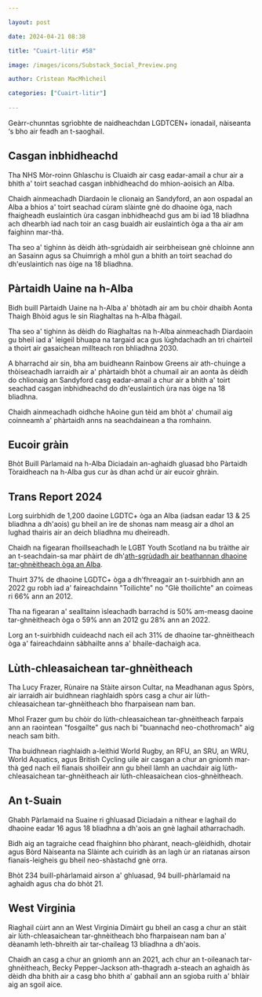 ```yaml
---

layout: post

date: 2024-04-21 08:38

title: "Cuairt-litir #58"

image: /images/icons/Substack_Social_Preview.png

author: Crìstean MacMhìcheil

categories: ["Cuairt-litir"]
  
---
```


Geàrr-chunntas sgrìobhte de naidheachdan LGDTCEN+ ionadail, nàiseanta ‘s bho air feadh an t-saoghail.

## Casgan inbhidheachd

Tha NHS Mòr-roinn Ghlaschu is Cluaidh air casg eadar-amail a chur air a bhith a' toirt seachad casgan inbhidheachd do mhion-aoisich an Alba.

Chaidh ainmeachadh Diardaoin le clionaig an Sandyford, an aon ospadal an Alba a bhios a' toirt seachad cùram slàinte gnè do dhaoine òga, nach fhaigheadh euslaintich ùra casgan inbhidheachd gus am bi iad 18 bliadhna ach dhearbh iad nach toir an casg buaidh air euslaintich òga a tha air am faighinn mar-thà.

Tha seo a' tighinn às dèidh àth-sgrùdaidh air seirbheisean gnè chloinne ann an Sasainn agus sa Chuimrigh a mhòl gun a bhith an toirt seachad do dh'euslaintich nas òige na 18 bliadhna.

## Pàrtaidh Uaine na h-Alba

Bidh buill Pàrtaidh Uaine na h-Alba a' bhòtadh air am bu chòir dhaibh Aonta Thaigh Bhòid agus le sin Riaghaltas na h-Alba fhàgail.

Tha seo a' tighinn às dèidh do Riaghaltas na h-Alba ainmeachadh Diardaoin gu bheil iad a' leigeil bhuapa na targaid aca gus lùghdachadh an trì chairteil a thoirt air gasaichean millteach ron bhliadhna 2030.

A bharrachd air sin, bha am buidheann Rainbow Greens air ath-chuinge a thòiseachadh iarraidh air a' phàrtaidh bhòt a chumail air an aonta às dèidh do chlionaig an Sandyford casg eadar-amail a chur air a bhith a' toirt seachad casgan inbhidheachd do dh'euslaintich ùra nas òige na 18 bliadhna.

Chaidh ainmeachadh oidhche hAoine gun tèid am bhòt a' chumail aig coinneamh a' phàrtaidh anns na seachdainean a tha romhainn.

## Eucoir gràin

Bhòt Buill Pàrlamaid na h-Alba Diciadain an-aghaidh gluasad bho Pàrtaidh Tòraidheach na h-Alba gus cur às dhan achd ùr air eucoir ghràin.

## Trans Report 2024

Lorg suirbhidh de 1,200 daoine LGDTC+ òga an Alba (iadsan eadar 13 & 25 bliadhna a dh'aois) gu bheil an ìre de shonas nam measg air a dhol an lughad thairis air an deich bliadhna mu dheireadh.

Chaidh na figearan fhoillseachadh le LGBT Youth Scotland na bu tràithe air an t-seachdain-sa mar phàirt de dh'[ath-sgrùdadh air beathannan dhaoine tar-ghnèitheach òga an Alba](https://lgbtyouth.org.uk/wp-content/uploads/2024/04/Trans-Report-2024-digital-final-V2.pdf).

Thuirt 37% de dhaoine LGDTC+ òga a dh'fhreagair an t-suirbhidh ann an 2022 gu robh iad a' faireachdainn "Toilichte" no "Glè thoilichte" an coimeas ri 66% ann an 2012.

Tha na figearan a' sealltainn ìsleachadh barrachd is 50% am-measg daoine tar-ghnèitheach òga o 59% ann an 2012 gu 28% ann an 2022.

Lorg an t-suirbhidh cuideachd nach eil ach 31% de dhaoine tar-ghnèitheach òga a' faireachdainn sàbhailte anns a' bhaile-dachaigh aca.

## Lùth-chleasaichean tar-ghnèitheach

Tha Lucy Frazer, Rùnaire na Stàite airson Cultar, na Meadhanan agus Spòrs, air iarraidh air buidhnean riaghlaidh spòrs casg a chur air lùth-chleasaichean tar-ghnèitheach bho fharpaisean nam ban.

Mhol Frazer gum bu chòir do lùth-chleasaichean tar-ghnèitheach farpais ann an raointean "fosgailte" gus nach bi "buannachd neo-chothromach" aig neach sam bith.

Tha buidhnean riaghlaidh a-leithid World Rugby, an RFU, an SRU, an WRU, World Aquatics, agus British Cycling uile air casgan a chur an gnìomh mar-thà ged nach eil fianais shoilleir ann gu bheil làmh an uachdair aig lùth-chleasaichean tar-ghnèitheach air lùth-chleasaichean cìos-ghnèitheach.

## An t-Suain

Ghabh Pàrlamaid na Suaine ri ghluasad Diciadain a nithear e laghail do dhaoine eadar 16 agus 18 bliadhna a dh'aois an gnè laghail atharrachadh.

Bidh aig an tagraiche cead fhaighinn bho phàrant, neach-glèidhidh, dhotair agus Bòrd Nàiseanta na Slàinte ach cuiridh às an lagh ùr an riatanas airson fianais-leigheis gu bheil neo-shàstachd gnè orra.

Bhòt 234 buill-phàrlamaid airson a' ghluasad, 94 buill-phàrlamaid na aghaidh agus cha do bhòt 21.

## West Virginia

Riaghail cùirt ann an West Virginia Dimàirt gu bheil an casg a chur an stàit air lùth-chleasaichean tar-ghnèitheach bho fharpaisean nam ban a' dèanamh leth-bhreith air tar-chaileag 13 bliadhna a dh'aois.

Chaidh an casg a chur an gnìomh ann an 2021, ach chur an t-oileanach tar-ghnèitheach, Becky Pepper-Jackson ath-thagradh a-steach an aghaidh às dèidh dha bhith air a casg bho bhith a' gabhail ann an sgioba ruith a' bhlàir aig an sgoil aice.